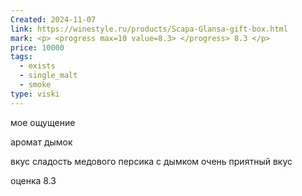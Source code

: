 ```yaml
---
Created: 2024-11-07
link: https://winestyle.ru/products/Scapa-Glansa-gift-box.html
mark: <p> <progress max=10 value=8.3> </progress> 8.3 </p>
price: 10000
tags:
  - exists
  - single_malt
  - smoke
type: viski
---
```


  

мое ощущение

аромат
дымок

вкус
сладость медового персика с дымком
очень приятный вкус

  

оценка
8.3
